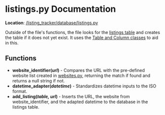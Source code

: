 # listings.py Documentation
**Location**: [/listing_tracker/database/listings.py](/listing_tracker/database/listings.py)

Outside of the file's functions, the file looks for the [listings table](/docs/database/tables.md#listings) and creates the table if it does not yet exist. It uses the [Table and Column classes](/docs/database/classes.md) to aid in this.

## Functions
* **website_identifier(*url*)** - Compares the URL with the pre-defined website list created in [websites.py](/docs/database.md#websitespy), returning the match if found and returns a null string if not.
* **datetime_adapter(*datetime*)** - Standardizes datetime inputs to the ISO format.
* **add_listing(*table, url*)** - Inserts the URL, the website from website_identifier, and the adapted datetime to the database in the listings table.